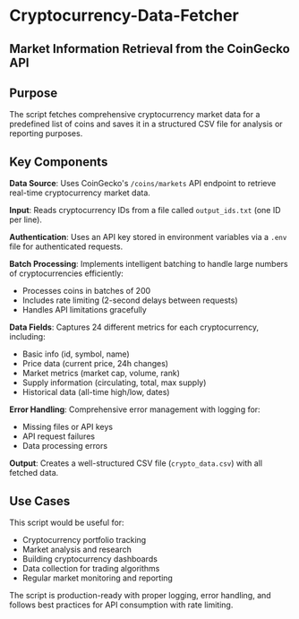 # Cryptocurrency-Data-Fetcher
## Market Information Retrieval from the CoinGecko API

## Purpose
The script fetches comprehensive cryptocurrency market data for a predefined list of coins and saves it in a structured CSV file for analysis or reporting purposes.

## Key Components

**Data Source**: Uses CoinGecko's `/coins/markets` API endpoint to retrieve real-time cryptocurrency market data.

**Input**: Reads cryptocurrency IDs from a file called `output_ids.txt` (one ID per line).

**Authentication**: Uses an API key stored in environment variables via a `.env` file for authenticated requests.

**Batch Processing**: Implements intelligent batching to handle large numbers of cryptocurrencies efficiently:
- Processes coins in batches of 200
- Includes rate limiting (2-second delays between requests)
- Handles API limitations gracefully

**Data Fields**: Captures 24 different metrics for each cryptocurrency, including:
- Basic info (id, symbol, name)
- Price data (current price, 24h changes)
- Market metrics (market cap, volume, rank)
- Supply information (circulating, total, max supply)
- Historical data (all-time high/low, dates)

**Error Handling**: Comprehensive error management with logging for:
- Missing files or API keys
- API request failures
- Data processing errors

**Output**: Creates a well-structured CSV file (`crypto_data.csv`) with all fetched data.

## Use Cases
This script would be useful for:
- Cryptocurrency portfolio tracking
- Market analysis and research
- Building cryptocurrency dashboards
- Data collection for trading algorithms
- Regular market monitoring and reporting

The script is production-ready with proper logging, error handling, and follows best practices for API consumption with rate limiting.
